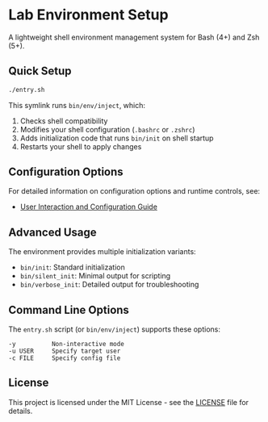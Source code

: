 # Lab Environment Setup

A lightweight shell environment management system for Bash (4+) and Zsh (5+).

## Quick Setup

```bash
./entry.sh
```

This symlink runs `bin/env/inject`, which:

1. Checks shell compatibility
2. Modifies your shell configuration (`.bashrc` or `.zshrc`)
3. Adds initialization code that runs `bin/init` on shell startup
4. Restarts your shell to apply changes

## Configuration Options

For detailed information on configuration options and runtime controls, see:
- [User Interaction and Configuration Guide](doc/manual/initiation.md)

## Advanced Usage

The environment provides multiple initialization variants:
- `bin/init`: Standard initialization
- `bin/silent_init`: Minimal output for scripting
- `bin/verbose_init`: Detailed output for troubleshooting

## Command Line Options

The `entry.sh` script (or `bin/env/inject`) supports these options:
```
-y          Non-interactive mode
-u USER     Specify target user
-c FILE     Specify config file
```

## License

This project is licensed under the MIT License - see the [LICENSE](LICENSE) file for details.
